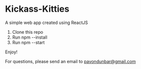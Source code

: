 # Kickass-Kitties
A simple web app created using ReactJS

1) Clone this repo
2) Run npm --install
3) Run npm --start

Enjoy!  

For questions, please send an email to pavondunbar@gmail.com
